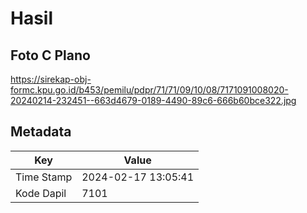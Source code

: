 # Hasil

## Foto C Plano

https://sirekap-obj-formc.kpu.go.id/b453/pemilu/pdpr/71/71/09/10/08/7171091008020-20240214-232451--663d4679-0189-4490-89c6-666b60bce322.jpg


## Metadata

| Key        | Value               |
| ---------- | ------------------- |
| Time Stamp | 2024-02-17 13:05:41 |
| Kode Dapil | 7101                |



